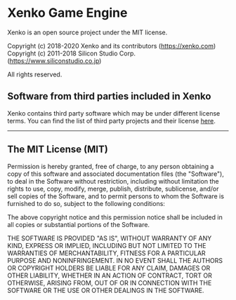﻿Xenko Game Engine
=================

Xenko is an open source project under the MIT license.

Copyright (c) 2018-2020 Xenko and its contributors (https://xenko.com)  
Copyright (c) 2011-2018 Silicon Studio Corp. (https://www.siliconstudio.co.jp)

All rights reserved.


## Software from third parties included in Xenko

Xenko contains third party software which may be under different license terms. You
can find the list of third party projects and their license [here](THIRD%20PARTY.md).

---------------------------------------------------------------------------------

## The MIT License (MIT)

Permission is hereby granted, free of charge, to any person obtaining a copy
of this software and associated documentation files (the "Software"), to deal
in the Software without restriction, including without limitation the rights
to use, copy, modify, merge, publish, distribute, sublicense, and/or sell
copies of the Software, and to permit persons to whom the Software is
furnished to do so, subject to the following conditions:

The above copyright notice and this permission notice shall be included in all
copies or substantial portions of the Software.

THE SOFTWARE IS PROVIDED "AS IS", WITHOUT WARRANTY OF ANY KIND, EXPRESS OR
IMPLIED, INCLUDING BUT NOT LIMITED TO THE WARRANTIES OF MERCHANTABILITY,
FITNESS FOR A PARTICULAR PURPOSE AND NONINFRINGEMENT. IN NO EVENT SHALL THE
AUTHORS OR COPYRIGHT HOLDERS BE LIABLE FOR ANY CLAIM, DAMAGES OR OTHER
LIABILITY, WHETHER IN AN ACTION OF CONTRACT, TORT OR OTHERWISE, ARISING FROM,
OUT OF OR IN CONNECTION WITH THE SOFTWARE OR THE USE OR OTHER DEALINGS IN THE
SOFTWARE.
